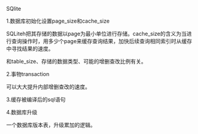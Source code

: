 SQlite

1.数据库初始化设置page_size和cache_size

SQLiteh把其存储的数据以page为最小单位进行存储。cache_size的含义为当进行查询操作时，用多少个page来缓存查询结果，加快后续查询相同索引时从缓存中寻找结果的速度。

和table_size、存储的数据类型、可能的增删查改比例有关。

2.事物transaction

可以大大提升内部增删查改的速度。

3.缓存被编译后的sql语句

4.数据库升级

一个数据库版本表，升级累加的逻辑。
